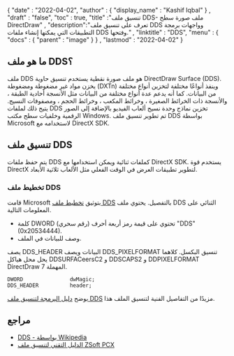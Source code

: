 {
  "date" : "2022-04-02",
  "author" : {
    "display_name" : "Kashif Iqbal"
} ,
  "draft" : "false",
  "toc" : true,
  "title" :"تنسيق ملف DDS- ملف صورة سطح DirectDraw" ,
  "description":"تعرف على تنسيق ملف DDS وواجهات برمجة التطبيقات التي يمكنها إنشاء ملفات DDS وفتحها." ,
  "linktitle" : "DDS",
  "menu" : {
    "docs" : {
      "parent" : "image"
}
} ,
  "lastmod" : "2022-04-02"
}

## ما هو ملف DDS؟

ملف DDS هو ملف صورة نقطية يستخدم تنسيق حاوية DirectDraw Surface (DDS). يخزن مواد غير مضغوطة ومضغوطة (DXTn) وينفذ أنواعًا مختلفة لتخزين أنواع مختلفة من البيانات. كما أنه يدعم عدة أنواع مختلفة من البيانات مثل الأنسجة أحادية الطبقة ، والأنسجة ذات الخرائط الصغيرة ، وخرائط المكعب ، وخرائط الحجم ، ومصفوفات النسيج. يتيح ذلك لملفات DDS تخزين نماذج وحدة نسيج ألعاب الفيديو بالإضافة إلى الصور الرقمية وخلفيات سطح مكتب Windows. تم تطوير تنسيق ملف DDS بواسطة Microsoft لاستخدامه مع DirectX SDK.

## تنسيق ملف DDS

يتم حفظ ملفات DDS كملفات ثنائية ويمكن استخدامها مع DirectX SDK. يستخدم قوة DirectX لتطوير تطبيقات العرض في الوقت الفعلي مثل الألعاب ثلاثية الأبعاد.

### تخطيط ملف DDS

قامت Microsoft بتوثيق [تخطيط ملف DDS](https://learn.microsoft.com/en-us/windows/win32/direct3ddds/dx-graphics-dds-pguide#dds-file-layout) بالتفصيل. يحتوي ملف DDS الثنائي على المعلومات التالية.

* كلمة DWORD (رقم سحري) تحتوي على قيمة رمز أربعة أحرف "DDS" (0x20534444).
* وصف للبيانات في الملف.

يصف DDS_HEADER البيانات ويصف DDS_PIXELFORMAT تنسيق البكسل. كلاهما يحل محل هياكل DDSURFACeersC2 و DDSCAPS2 و DDPIXELFORMAT DirectDraw 7 المهملة.

```
DWORD               dwMagic;
DDS_HEADER          header;
```

يوضح [دليل البرمجة لتنسيق ملف DDS](https://learn.microsoft.com/en-us/windows/win32/direct3ddds/dx-graphics-dds-pguide) مزيدًا من التفاصيل الفنية لتنسيق الملف هذا.

## مراجع

* [DDS - بواسطة Wikipedia](https://en.wikipedia.org/wiki/DirectDraw_Surface)
* [الدليل التقني لتنسيق ملف ZSoft PCX](http://qzx.com/pc-gpe/pcx.txt)


